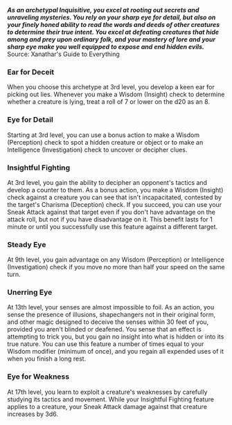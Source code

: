 ***As an archetypal Inquisitive, you excel at rooting out secrets and unraveling mysteries. You rely on your sharp eye for detail, but also on your finely honed ability to read the words and deeds of other creatures to determine their true intent. You excel at defeating creatures that hide among and prey upon ordinary folk, and your mastery of lore and your sharp eye make you well equipped to expose and end hidden evils.***
Source: Xanathar's Guide to Everything
### Ear for Deceit
When you choose this archetype at 3rd level, you develop a keen ear for picking out lies. Whenever you make a Wisdom (Insight) check to determine whether a creature is lying, treat a roll of 7 or lower on the d20 as an 8.
### Eye for Detail
Starting at 3rd level, you can use a bonus action to make a Wisdom (Perception) check to spot a hidden creature or object or to make an Intelligence (Investigation) check to uncover or decipher clues.
### Insightful Fighting
At 3rd level, you gain the ability to decipher an opponent's tactics and develop a counter to them. As a bonus action, you make a Wisdom (Insight) check against a creature you can see that isn't incapacitated, contested by the target's Charisma (Deception) check. If you succeed, you can use your Sneak Attack against that target even if you don't have advantage on the attack roll, but not if you have disadvantage on it.
This benefit lasts for 1 minute or until you successfully use this feature against a different target.
### Steady Eye
At 9th level, you gain advantage on any Wisdom (Perception) or Intelligence (Investigation) check if you move no more than half your speed on the same turn.
### Unerring Eye
At 13th level, your senses are almost impossible to foil. As an action, you sense the presence of illusions, shapechangers not in their original form, and other magic designed to deceive the senses within 30 feet of you, provided you aren't blinded or deafened. You sense that an effect is attempting to trick you, but you gain no insight into what is hidden or into its true nature.
You can use this feature a number of times equal to your Wisdom modifier (minimum of once), and you regain all expended uses of it when you finish a long rest.
### Eye for Weakness
At 17th level, you learn to exploit a creature's weaknesses by carefully studying its tactics and movement. While your Insightful Fighting feature applies to a creature, your Sneak Attack damage against that creature increases by 3d6.